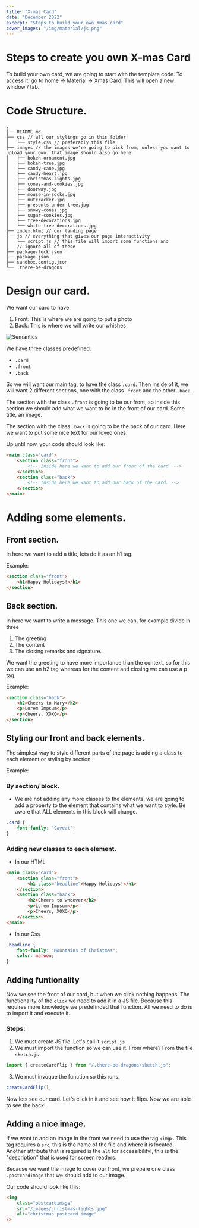 ```yaml
---
title: "X-mas Card"
date: "December 2022"
excerpt: "Steps to build your own Xmas card"
cover_images: "/img/material/js.png"
---
```


# Steps to create you own X-mas Card

To build your own card, we are going to start with the template code. To access it, go to home -> Material -> Xmas Card.
This will open a new window / tab.

# Code Structure.

```
.
├── README.md
├── css // all our stylings go in this folder
│   └── style.css // preferably this file
├── images // the images we're going to pick from, unless you want to upload your own. that image should also go here.
│   ├── bokeh-ornament.jpg
│   ├── bokeh-tree.jpg
│   ├── candy-cane.jpg
│   ├── candy-heart.jpg
│   ├── christmas-lights.jpg
│   ├── cones-and-cookies.jpg
│   ├── doorway.jpg
│   ├── mouse-in-socks.jpg
│   ├── nutcracker.jpg
│   ├── presents-under-tree.jpg
│   ├── snowy-cones.jpg
│   ├── sugar-cookies.jpg
│   ├── tree-decorations.jpg
│   └── white-tree-decorations.jpg
├── index.html // our landing page
├── js // everything that gives our page interactivity
│   └── script.js // this file will import some functions and
│   // ignore all of these
├── package-lock.json
├── package.json
├── sandbox.config.json
└── .there-be-dragons
```

# Design our card.

We want our card to have:

1. Front: This is where we are going to put a photo
2. Back: This is where we will write our whishes

![Semantics](../img/material/cardExample.png)

We have three classes predefined:

-   `.card`
-   `.front`
-   `.back`

So we will want our main tag, to have the class `.card`. Then inside of it, we will want 2 different sections, one with the class `.front` and the other `.back`.

The section with the class `.front` is going to be our front, so inside this section we should add what we want to be in the front of our card. Some title, an image.

The section with the class `.back` is going to be the back of our card. Here we want to put some nice text for our loved ones.

Up until now, your code should look like:

```html
<main class="card">
    <section class="front">
        <!-- Inside here we want to add our front of the card  -->
    </section>
    <section class="back">
        <!-- Inside here we want to add our back of the card. -->
    </section>
</main>
```

# Adding some elements.

## Front section.

In here we want to add a title, lets do it as an h1 tag.

Example:

```html
<section class="front">
    <h1>Happy Holidays!</h1>
</section>
```

## Back section.

In here we want to write a message. This one we can, for example divide in three

1. The greeting
2. The content
3. The closing remarks and signature.

We want the greeting to have more importance than the context, so for this we can use an h2 tag whereas for the content and closing we can use a p tag.

Example:

```html
<section class="back">
    <h2>Cheers to Mary</h2>
    <p>Lorem Impsum</p>
    <p>Cheers, XOXO</p>
</section>
```

## Styling our front and back elements.

The simplest way to style different parts of the page is adding a class to each element or styling by section.

Example:

### By section/ block.

-   We are not adding any more classes to the elements, we are going to add a property to the element that contains what we want to style. Be aware that ALL elements in this block will change.

```css
.card {
    font-family: "Caveat";
}
```

### Adding new classes to each element.

-   In our HTML

```html
<main class="card">
    <section class="front">
        <h1 class="headline">Happy Holidays!</h1>
    </section>
    <section class="back">
        <h2>Cheers to whoever</h2>
        <p>Lorem Impsum</p>
        <p>Cheers, XOXO</p>
    </section>
</main>
```

-   In our Css

```css
.headline {
    font-family: "Mountains of Christmas";
    color: maroon;
}
```

## Adding funtionality

Now we see the front of our card, but when we click nothing happens.
The functionality of the `click` we need to add it in a JS file.
Because this requires more knowledge we predefinded that function.  All we need to do is to import it and execute it.
### Steps:

1. We must create JS file. Let's call it `script.js`
2. We must import the function so we can use it. From where? From the file `sketch.js`

```js
import { createCardFlip } from "/.there-be-dragons/sketch.js";
```

3. We must invoque the function so this runs.

```js
createCardFlip();
```

Now lets see our card. Let's click in it and see how it flips.
Now we are able to see the back!

## Adding a nice image.

If we want to add an image in the front we need to use the tag `<img>`. This tag requires a `src`, this is the name of the file and where it is located.
Another attribute that is required is the `alt` for accessibility!, this is the "description" that is used for screen readers.

Because we want the image to cover our front, we prepare one class `.postcardimage` that we should add to our image.

Our code should look like this:

```html
<img
    class="postcardimage"
    src="/images/christmas-lights.jpg"
    alt="christmas postcard image"
/>
```
